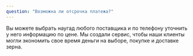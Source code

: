 ```yaml
---
question: "Возможна ли отсрочка платежа?"
---
```


Вы можете выбрать наугад любого поставщика и по телефону уточнить у него информацию по цене.
Мы создали сервис, чтобы наши клиенты могли экономить свое время деньги на выборе, покупке и доставке зерна. 
